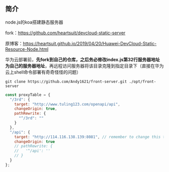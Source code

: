 ## 简介

node.js的koa搭建静态服务器

fork：<https://github.com/heartsuit/devcloud-static-server>

原博客：<https://heartsuit.github.io/2019/04/20/Huawei-DevCloud-Static-Resource-Node.html>



华为云部署前，**先fork到自己的仓库，之后务必修改index.js第32行服务器地址为自己的服务器地址**，再远程访问服务器将该目录克隆到指定目录下（直接在华为云上shell命令部署有奇奇怪怪的问题）

```
git clone https://github.com/Andy1621/front-server.git ./opt/front-server
```

```javascript
const proxyTable = {
  "/3rd": {
    target: "http://www.tuling123.com/openapi/api",
    changeOrigin: true,
    pathRewrite: {
      "^/3rd": ""
    }
  },
  "/api": {
    target: "http://114.116.138.139:8081", // remember to change this to your ip address
    changeOrigin: true
    // pathRewrite: {
    //   '^/api': ''
    // }
  }
};
```

